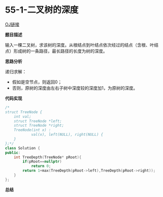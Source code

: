 # 55-1-二叉树的深度

[OJ链接](https://www.nowcoder.com/practice/435fb86331474282a3499955f0a41e8b?tpId=13&tqId=11191&tPage=2&rp=1&ru=%2Fta%2Fcoding-interviews&qru=%2Fta%2Fcoding-interviews%2Fquestion-ranking)

**题目描述**

输入一棵二叉树，求该树的深度。从根结点到叶结点依次经过的结点（含根、叶结点）形成树的一条路径，最长路径的长度为树的深度。

**思路分析**

递归求解：
* 假如是空节点，则返回0；
* 否则，原树的深度由左右子树中深度较的深度加1，为原树的深度。

**代码实现**

```c++
/*
struct TreeNode {
	int val;
	struct TreeNode *left;
	struct TreeNode *right;
	TreeNode(int x) :
			val(x), left(NULL), right(NULL) {
	}
};*/
class Solution {
public:
    int TreeDepth(TreeNode* pRoot){
        if(pRoot==nullptr)
            return 0;
        return 1+max(TreeDepth(pRoot->left),TreeDepth(pRoot->right));
    }
};
```
**总结**

